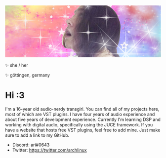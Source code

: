 ![](https://raw.githubusercontent.com/sylveon-ari/sylveon-ari/main/aribanner.png)

✨ she / her

✨ göttingen, germany

# Hi :3

I'm a 16-year old audio-nerdy transgirl. You can find all of my projects here, most of which are VST plugins. I have four years of audio experience and about five years of development experience. Currently I'm learning DSP and working with digital audio, specifically using the JUCE framework. If you have a website that hosts free VST plugins, feel free to add mine. Just make sure to add a link to my GitHub.

- Discord: аri#0643
- Twitter: https://twitter.com/archIinux
